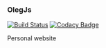 ### OlegJs
[![Build Status](https://travis-ci.org/oshalygin/OlegJs.svg?branch=master)](https://travis-ci.org/oshalygin/OlegJs)
[![Codacy Badge](https://api.codacy.com/project/badge/Grade/7de00d18f7fd45dbb534d7ea66492f8f)](https://www.codacy.com/app/oshalygin/OlegJs?utm_source=github.com&amp;utm_medium=referral&amp;utm_content=oshalygin/OlegJs&amp;utm_campaign=Badge_Grade)

Personal website
